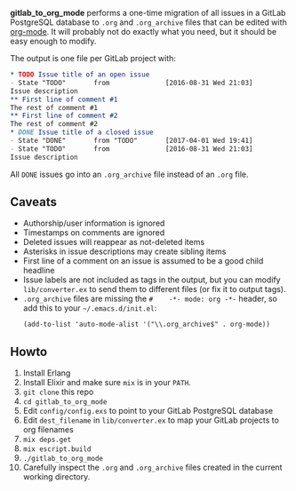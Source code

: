 **gitlab_to_org_mode** performs a one-time migration of all issues in a GitLab
PostgreSQL database to `.org` and `.org_archive` files that can be edited with
[org-mode](http://orgmode.org/).  It will probably not do exactly what you need,
but it should be easy enough to modify.

The output is one file per GitLab project with:

```org
* TODO Issue title of an open issue
- State "TODO"       from              [2016-08-31 Wed 21:03]
Issue description
** First line of comment #1
The rest of comment #1
** First line of comment #2
The rest of comment #2
* DONE Issue title of a closed issue
- State "DONE"       from "TODO"       [2017-04-01 Wed 19:41]
- State "TODO"       from              [2016-08-31 Wed 21:03]
Issue description
```

All `DONE` issues go into an `.org_archive` file instead of an `.org` file.

## Caveats

- Authorship/user information is ignored
- Timestamps on comments are ignored
- Deleted issues will reappear as not-deleted items
- Asterisks in issue descriptions may create sibling items
- First line of a comment on an issue is assumed to be a good child headline
- Issue labels are not included as tags in the output, but you can modify `lib/converter.ex` to send them to different files (or fix it to output tags).
- `.org_archive` files are missing the `#    -*- mode: org -*-` header, so add this to your `~/.emacs.d/init.el`:
  ```
  (add-to-list 'auto-mode-alist '("\\.org_archive$" . org-mode))
  ```

## Howto

1. Install Erlang
1. Install Elixir and make sure `mix` is in your `PATH`.
1. `git clone` this repo
1. `cd gitlab_to_org_mode`
1. Edit `config/config.exs` to point to your GitLab PostgreSQL database
1. Edit `dest_filename` in `lib/converter.ex` to map your GitLab projects to org filenames
1. `mix deps.get`
1. `mix escript.build`
1. `./gitlab_to_org_mode`
1. Carefully inspect the `.org` and `.org_archive` files created in the current working directory.
